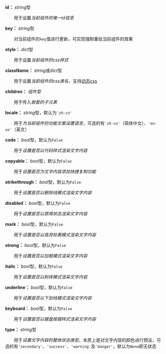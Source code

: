 **id：** *string*型

　　用于设置*当前组件的唯一id信息*

**key：** *string*型

　　对当前组件的`key`值进行更新，可实现强制重绘当前组件的效果

**style：** *dict*型

　　用于设置*当前组件的css样式*

**className：** *string*或*dict*型

　　用于设置*当前组件的css类名*，支持[动态css](/advanced-classname)

**children：** *组件型*

　　用于传入*嵌套的子元素*

**locale：** *string*型，默认为`'zh-cn'`

　　用于*为当前组件的功能文案设置语言*，可选的有`'zh-cn'`（简体中文）、`'en-us'`（英文）

**code：** *bool*型，默认为`False`

　　用于*设置是否以代码样式渲染文字内容*

**copyable：** *bool*型，默认为`False`

　　用于*设置是否为文字内容添加快捷复制功能*

**strikethrough：** *bool*型，默认为`False`

　　用于*设置是否以删除线模式渲染文字内容*

**disabled：** *bool*型，默认为`False`

　　用于*设置是否以禁用状态渲染文字内容*

**mark：** *bool*型，默认为`False`

　　用于*设置是否以高亮标黄模式渲染文字内容*

**strong：** *bool*型，默认为`False`

　　用于*设置是否以加粗模式渲染文字内容*

**italic：** *bool*型，默认为`False`

　　用于*设置是否以斜体模式渲染文字内容*

**underline：** *bool*型，默认为`False`

　　用于*设置是否以下划线模式渲染文字内容*

**keyboard：** *bool*型，默认为`False`

　　用于*设置是否以键盘按键样式渲染文字内容*

**type：** *string*型

　　用于*设置文字内容的整体状态类型*，本质上是对文字内容的颜色进行预设，可选的有`'secondary'`、`'success'`、`'warning'`及`'danger'`，默认为`None`即无状态